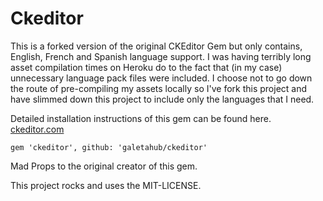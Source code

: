 # Ckeditor

This is a forked version of the original CKEditor Gem but only contains, English, French and Spanish language support.  I was having terribly long asset compilation times on Heroku do to the fact that (in my case) unnecessary language pack files were included.  I choose not to go down the route of pre-compiling my assets locally so I've fork this project and have slimmed down this project to include only the languages that I need.

Detailed installation instructions of this gem can be found here. [ckeditor.com](https://github.com/galetahub/ckeditor) 

```
gem 'ckeditor', github: 'galetahub/ckeditor'
```

Mad Props to the original creator of this gem.

This project rocks and uses the MIT-LICENSE.
